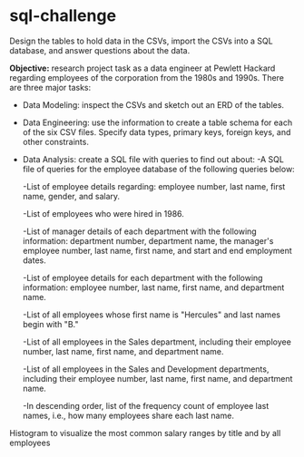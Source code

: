 # sql-challenge
Design the tables to hold data in the CSVs, import the CSVs into a SQL database, and answer questions about the data.

**Objective:** research project task as a data engineer at Pewlett Hackard regarding employees of the corporation from the 1980s and 1990s. There are three major tasks:

- Data Modeling: inspect the CSVs and sketch out an ERD of the tables.
- Data Engineering: use the information to create a table schema for each of the six CSV files. Specify data types, primary keys, foreign keys, and other constraints.
- Data Analysis: create a SQL file with queries to find out about:
    -A SQL file of queries for the employee database of the following queries below:

    -List of employee details regarding: employee number, last name, first name, gender, and salary.

    -List of employees who were hired in 1986.

    -List of manager details of each department with the following information: department number, department name, the manager's employee number, last name, first name, and start and end employment dates.

    -List of employee details for each department with the following information: employee number, last name, first name, and department name.

    -List of all employees whose first name is "Hercules" and last names begin with "B."

    -List of all employees in the Sales department, including their employee number, last name, first name, and department name.

    -List of all employees in the Sales and Development departments, including their employee number, last name, first name, and department name.

    -In descending order, list of the frequency count of employee last names, i.e., how many employees share each last name.

Histogram to visualize the most common salary ranges by title and by all employees

